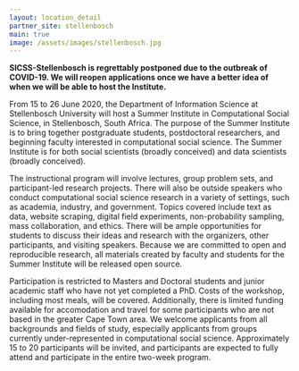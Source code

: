 ```yaml
---
layout: location_detail
partner_site: stellenbosch
main: true
image: /assets/images/stellenbosch.jpg
---
```


**SICSS-Stellenbosch is regrettably postponed due to the outbreak of COVID-19. We will reopen applications once we have a better idea of when we will be able to host the Institute.**

From 15 to 26 June 2020, the Department of Information Science at Stellenbosch University will host a Summer Institute in Computational Social Science, in Stellenbosch, South Africa. The purpose of the Summer Institute is to bring together postgraduate students, postdoctoral researchers, and beginning faculty interested in computational social science. The Summer Institute is for both social scientists (broadly conceived) and data scientists (broadly conceived). 

The instructional program will involve lectures, group problem sets, and participant-led research projects. There will also be outside speakers who conduct computational social science research in a variety of settings, such as academia, industry, and government. Topics covered include text as data, website scraping, digital field experiments, non-probability sampling, mass collaboration, and ethics. There will be ample opportunities for students to discuss their ideas and research with the organizers, other participants, and visiting speakers. Because we are committed to open and reproducible research, all materials created by faculty and students for the Summer Institute will be released open source.

Participation is restricted to Masters and Doctoral students and junior academic staff who have not yet completed a PhD. Costs of the workshop, including most meals, will be covered. Additionally, there is limited funding available for accomodation and travel for some participants who are not based in the greater Cape Town area. We welcome applicants from all backgrounds and fields of study, especially applicants from groups currently under-represented in computational social science. Approximately 15 to 20 participants will be invited, and participants are expected to fully attend and participate in the entire two-week program.
